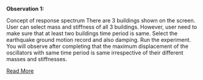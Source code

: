 **Observation 1:**

Concept of response spectrum
There are 3 buildings shown on the screen. User can select mass and stiffness of all 3 buildings. However, user need to make sure that at least two buildings time period is same.
Select the earthquake ground motion record and also damping.
Run the experiment.
You will observe after completing that the maximum displacement of the oscillators with same time period is same irrespective of their different masses and stiffnesses.

[Read More](doc/5.manual.pdf)

